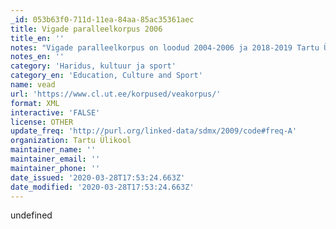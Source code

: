 ```yaml
---
_id: 053b63f0-711d-11ea-84aa-85ac35361aec
title: Vigade paralleelkorpus 2006
title_en: ''
notes: "Vigade paralleelkorpus on loodud 2004-2006 ja 2018-2019 Tartu Ülikoolis, rahastatuna Eesti keeletehnoloogia riikliku programmi poolt. Korpuse loomise algataja ja struktuuri (ja sellele vastava DTD) autor on Heiki-Jaan Kaalep. Korpuse loojad 2004-2006 olid Elle Vaimann, Raili Pool ja Ingrid Rummo. Nad sisestasid enda poolt parandatud üliõpilastöödes esinenud eksimusjuhtumid, mille puhul autor on eksinud mõne (või ka mitme) lause-ehitusliku printsiibi vastu (nt. vale vormivalik, sõnastus või rektsioon), s.t. eksimus on milleski muus kui üksiksõna õigekirjas ja tuleb esile alles lauset kui tervikut arvestades. 2018-2019 teisendas Katrin Tsepelina korpuse UTF-8 kodeeringusse, korrastas ja ühtlustas märgenduse.\r\n\r\nKorpuses on 9005 juhtumit. Iga eksimusjuhtum on esitatud kontekstis, mis on vajalik tema mõistmiseks - minimaalselt terviklausena, aga mõnikord ka mitme lausena. Igal juhtumil on esitatud ka vastav õige lause (või laused). On ka võimalik, et algse lause asemel on paranduses mitu lauset, või vastupidi, mitmele algsele lausele vastab parandatuna üks. Eksimuse tüüpi ei ole määratud, s.t. vealiigitus puudub."
notes_en: ''
category: 'Haridus, kultuur ja sport'
category_en: 'Education, Culture and Sport'
name: vead
url: 'https://www.cl.ut.ee/korpused/veakorpus/'
format: XML
interactive: 'FALSE'
license: OTHER
update_freq: 'http://purl.org/linked-data/sdmx/2009/code#freq-A'
organization: Tartu Ülikool
maintainer_name: ''
maintainer_email: ''
maintainer_phone: ''
date_issued: '2020-03-28T17:53:24.663Z'
date_modified: '2020-03-28T17:53:24.663Z'
---
```

undefined

